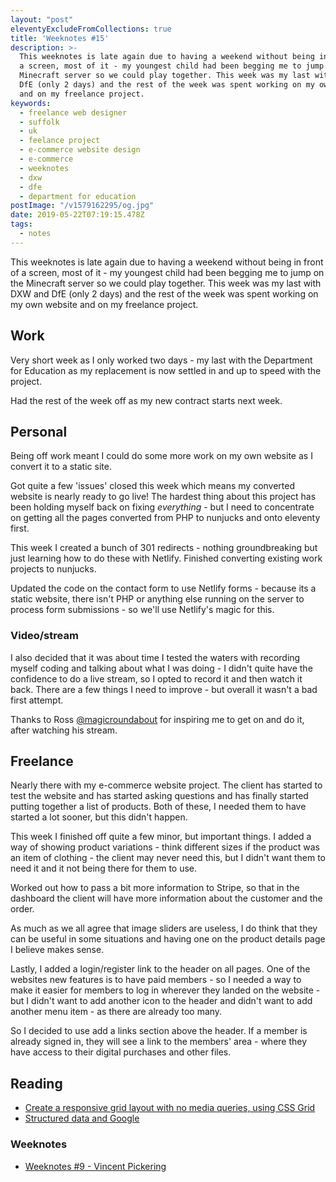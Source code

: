 ```yaml
---
layout: "post"
eleventyExcludeFromCollections: true
title: 'Weeknotes #15'
description: >-
  This weeknotes is late again due to having a weekend without being in front of
  a screen, most of it - my youngest child had been begging me to jump on the
  Minecraft server so we could play together. This week was my last with DXW and
  DfE (only 2 days) and the rest of the week was spent working on my own website
  and on my freelance project.
keywords:
  - freelance web designer
  - suffolk
  - uk
  - feelance project
  - e-commerce website design
  - e-commerce
  - weeknotes
  - dxw
  - dfe
  - department for education
postImage: "/v1579162295/og.jpg"
date: 2019-05-22T07:19:15.478Z
tags:
  - notes
---
```

This weeknotes is late again due to having a weekend without being in front of a screen, most of it - my youngest child had been begging me to jump on the Minecraft server so we could play together. This week was my last with DXW and DfE (only 2 days) and the rest of the week was spent working on my own website and on my freelance project.

## Work
Very short week as I only worked two days - my last with the Department for Education as my replacement is now settled in and up to speed with the project.

Had the rest of the week off as my new contract starts next week.

## Personal
Being off work meant I could do some more work on my own website as I convert it to a static site.

Got quite a few 'issues' closed this week which means my converted website is nearly ready to go live! The hardest thing about this project has been holding myself back on fixing _everything_ - but I need to concentrate on getting all the pages converted from PHP to nunjucks and onto eleventy first.

This week I created a bunch of 301 redirects - nothing groundbreaking but just learning how to do these with Netlify. Finished converting existing work projects to nunjucks.

Updated the code on the contact form to use Netlify forms - because its a static website, there isn't PHP or anything else running on the server to process form submissions - so we'll use Netlify's magic for this.

### Video/stream
I also decided that it was about time I tested the waters with recording myself coding and talking about what I was doing - I didn't quite have the confidence to do a live stream, so I opted to record it and then watch it back. There are a few things I need to improve - but overall it wasn't a bad first attempt.

Thanks to Ross [@magicroundabout](https://x.com/magicroundabout "Ross on Twitter") for inspiring me to get on and do it, after watching his stream.

## Freelance
Nearly there with my e-commerce website project. The client has started to test the website and has started asking questions and has finally started putting together a list of products. Both of these, I needed them to have started a lot sooner, but this didn't happen.

This week I finished off quite a few minor, but important things. I added a way of showing product variations - think different sizes if the product was an item of clothing - the client may never need this, but I didn't want them to need it and it not being there for them to use.

Worked out how to pass a bit more information to Stripe, so that in the dashboard the client will have more information about the customer and the order.

As much as we all agree that image sliders are useless, I do think that they can be useful in some situations and having one on the product details page I believe makes sense.

Lastly, I added a login/register link to the header on all pages. One of the websites new features is to have paid members - so I needed a way to make it easier for members to log in wherever they landed on the website - but I didn't want to add another icon to the header and didn't want to add another menu item - as there are already too many.

So I decided to use add a links section above the header. If a member is already signed in, they will see a link to the members' area - where they have access to their digital purchases and other files.

## Reading
- [Create a responsive grid layout with no media queries, using CSS Grid](https://archive.hankchizljaw.com/wrote/create-a-responsive-grid-layout-with-no-media-queries-using-css-grid/ "Create a responsive grid layout with no media queries, using CSS Grid")
- [Structured data and Google](https://brucelawson.co.uk/2019/structured-data-and-google/ "Structured data and Google")

### Weeknotes
- [Weeknotes #9 - Vincent Pickering](https://vincentp.me/articles/2019/05/20/22-00/ "Weeknotes #9 - Vincent Pickering")
